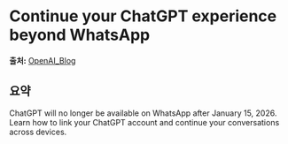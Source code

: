 # Continue your ChatGPT experience beyond WhatsApp

**출처:** [OpenAI_Blog](https://openai.com/index/chatgpt-whatsapp-transition)

## 요약
ChatGPT will no longer be available on WhatsApp after January 15, 2026. Learn how to link your ChatGPT account and continue your conversations across devices.
